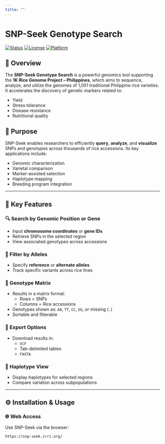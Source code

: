 ```yaml
---
title: ""
---
```



# SNP-Seek Genotype Search

[![Status](https://img.shields.io/badge/status-active-brightgreen.svg)](#)
[![License](https://img.shields.io/badge/license-MIT-blue.svg)](#license)
[![Platform](https://img.shields.io/badge/platform-web%20%7C%20API-blueviolet.svg)](#)

## 🌾 Overview

The **SNP-Seek Genotype Search** is a powerful genomics tool supporting the **1K Rice Genome Project – Philippines**, which aims to sequence, analyze, and utilize the genomes of 1,001 traditional Philippine rice varieties. It accelerates the discovery of genetic markers related to:

- Yield
- Stress tolerance
- Disease resistance
- Nutritional quality

## 🔬 Purpose

SNP-Seek enables researchers to efficiently **query**, **analyze**, and **visualize** SNPs and genotypes across thousands of rice accessions. Its key applications include:

- Genomic characterization
- Varietal comparison
- Marker-assisted selection
- Haplotype mapping
- Breeding program integration

---

## 🚀 Key Features

### 🔍 Search by Genomic Position or Gene
- Input **chromosome coordinates** or **gene IDs**
- Retrieve SNPs in the selected region
- View associated genotypes across accessions

### 🎯 Filter by Alleles
- Specify **reference** or **alternate alleles**
- Track specific variants across rice lines

### 🧬 Genotype Matrix
- Results in a matrix format:
  - Rows = SNPs
  - Columns = Rice accessions
- Genotypes shown as: `AA`, `TT`, `CC`, `GG`, or missing (`.`)
- Sortable and filterable

### 📁 Export Options
- Download results in:
  - `VCF`
  - Tab-delimited tables
  - `FASTA`

### 🧩 Haplotype View
- Display haplotypes for selected regions
- Compare variation across subpopulations

---

## ⚙️ Installation & Usage

### 🌐 Web Access
Use SNP-Seek via the browser:

```text
https://snp-seek.irri.org/
